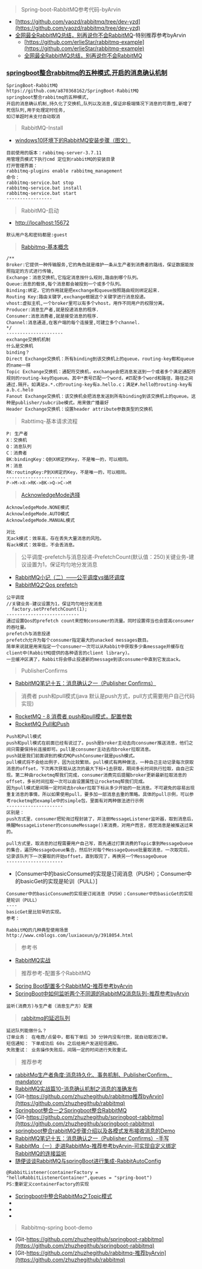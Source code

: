> Spring-boot-RabbitMQ参考代码-byArvin
- [https://github.com/yaozd/rabbitmq/tree/dev-yzd](https://github.com/yaozd/rabbitmq/tree/dev-yzd)
- [全网最全RabbitMQ总结，别再说你不会RabbitMQ](https://mp.weixin.qq.com/s?__biz=MzIxMzk3Mjg5MQ==&mid=2247484826&idx=1&sn=a464cf9fac2c21718e951e2c2f5efbe0)-特别推荐参考byArvin
    - [https://github.com/erlieStar/rabbitmq-example](https://github.com/erlieStar/rabbitmq-example)
    - [全网最全RabbitMQ总结，别再说你不会RabbitMQ](https://my.oschina.net/u/4447432/blog/3160824)

### [springboot整合rabbitmq的五种模式,开启的消息确认机制](https://github.com/a870368162/SpringBoot-RabbitMQ)
```
SpringBoot-RabbitMQ
https://github.com/a870368162/SpringBoot-RabbitMQ
springboot整合rabbitmq的五种模式,
开启的消息确认机制,持久化了交换机,队列以及消息,保证非极端情况下消息的可靠性,新增了死信队列,用于处理定时任务,
如订单超时未支付自动取消
```

>  RabbitMQ-Install
- [windows10环境下的RabbitMQ安装步骤（图文）](https://blog.csdn.net/weixin_39735923/article/details/79288578)
```
目前使用的版本：rabbitmq-server-3.7.11 
用管理员模式下执行cmd 定位到rabbitMQ的安装目录
打开管理界面：
rabbitmq-plugins enable rabbitmq_management
命令：
rabbitmq-service.bat stop  
rabbitmq-service.bat install  
rabbitmq-service.bat start 
-----------------
```

>  RabbitMQ-启动
- [http://localhost:15672](http://localhost:15672) 
```
默认用户名和密码都是:guest
```
> [Rabbitmq-基本概念](https://blog.csdn.net/qq_38455201/article/details/80308771)
```
/**
Broker:它提供一种传输服务,它的角色就是维护一条从生产者到消费者的路线，保证数据能按照指定的方式进行传输, 
Exchange：消息交换机,它指定消息按什么规则,路由到哪个队列。 
Queue:消息的载体,每个消息都会被投到一个或多个队列。 
Binding:绑定，它的作用就是把exchange和queue按照路由规则绑定起来. 
Routing Key:路由关键字,exchange根据这个关键字进行消息投递。 
vhost:虚拟主机,一个broker里可以有多个vhost，用作不同用户的权限分离。 
Producer:消息生产者,就是投递消息的程序. 
Consumer:消息消费者,就是接受消息的程序. 
Channel:消息通道,在客户端的每个连接里,可建立多个channel.
*/
--------------------- 
exchange交换机机制
什么是交换机
binding？
Direct Exchange交换机：所有binding到该交换机上的queue，routing-key都和queue的name一样
Topic Exchange交换机：通配符交换机，exchange会把消息发送到一个或者多个满足通配符规则的routing-key的queue。其中*表号匹配一个word，#匹配多个word和路径，路径之间通过.隔开。如满足a.*.c的routing-key有a.hello.c；满足#.hello的routing-key有a.b.c.helo
Fanout Exchange交换机：该交换机会把消息发送到所有binding到该交换机上的queue。这种是publisher/subcribe模式。用来做广播最好
Header Exchange交换机：设置header attribute参数类型的交换机
```
> Rabttimq-基本请求流程
```
P: 生产者
X：交换机
Q：消息队列
C：消费者
BK:bindingKey：Q到X绑定的Key，不是唯一的，可以相同。
M：消息
RK:routingKey:P到X绑定的Key，不是唯一的，可以相同。
----------------------
P->M->X->RK->BK->Q->C->M
```
> [AcknowledgeMode选择](https://blog.csdn.net/weixin_38380858/article/details/84963944)
```
AcknowledgeMode.NONE模式
AcknowledgeMode.AUTO模式
AcknowledgeMode.MANUAL模式

对比
无ack模式：效率高，存在丢失大量消息的风险。
有ack模式：效率低，不会丢消息。
```
> 公平调度-prefetch与消息投递-PrefetchCount(默认值：250)关键业务-建议设置为1，保证均匀地分发消息
- [RabbitMQ小记（二）——公平调度vs循环调度](https://blog.csdn.net/qq_41599820/article/details/88077497)
- [RabbitMQ之Qos prefetch](https://www.jianshu.com/p/4d043d3045ca)
```
公平调度
//关键业务-建议设置为1，保证均匀地分发消息
  factory.setPrefetchCount(1);
---------------------------      
通过设置Qos的prefetch count来控制consumer的流量。同时设置得当也会提高consumer的吞吐量。
prefetch与消息投递
prefetch允许为每个consumer指定最大的unacked messages数目。
简单来说就是用来指定一个consumer一次可以从Rabbit中获取多少条message并缓存在client中(RabbitMQ提供的各种语言的client library)。
一旦缓冲区满了，Rabbit将会停止投递新的message到该consumer中直到它发出ack。
```

> PublisherConfirms
- [RabbitMQ笔记十五：消息确认之一（Publisher Confirms）](https://www.jianshu.com/p/0db95a3e972c)

> 消费者 push和pull模式(java 默认是push方式，pull方式需要用户自己代码实现)
- [RocketMQ - 8 消费者 push和pull模式，配置参数](https://blog.csdn.net/qq_32020035/article/details/82109547)
- [RocketMQ Pull和Push](https://blog.csdn.net/u014362882/article/details/80424527)
```
Push和Pull模式
push和pull模式在前面已经有说过了。push是broker主动去向consumer推送消息，他们之间只需要保持长连接即可。pull是consumer主动去向broker拉取消息。 
push就是我们前面讲到的模式MQPushConsumer就是push模式。 
pull模式将不会给出例子，因为比较繁琐。pull模式有两种做法，一种自己主动记录每次获取消息的offset，下次再次获取从这次的最大下标+1去获取，期间多长时间执行拉取，由自己实现。第二种由rocketmq帮我们完成，consumer消费完后提醒broker更新最新拉取消息的offset，多长时间拉取一次可以由设置属性让rocketmq帮我们完成。 
因为pull模式是间隔一定时间去broker拉取下标从多少开始的一批消息。不可避免的容易出现重复消息的事情，所以如果使用pull，要多加一部消息去重的策略。具体的pull示例，可以参考rocketmq的example中的simple包，里面有对两种做法进行示例
--------------------- 
区别是： 
push方式里，consumer把轮询过程封装了，并注册MessageListener监听器，取到消息后，唤醒MessageListener的consumeMessage()来消费，对用户而言，感觉消息是被推送过来的。

pull方式里，取消息的过程需要用户自己写，首先通过打算消费的Topic拿到MessageQueue的集合，遍历MessageQueue集合，然后针对每个MessageQueue批量取消息，一次取完后，记录该队列下一次要取的开始offset，直到取完了，再换另一个MessageQueue
--------------------- 
```
- [Consumer中的basicConsume的实现是订阅消息（PUSH）；Consumer中的basicGet的实现是轮训（PULL）]
```
Consumer中的basicConsume的实现是订阅消息（PUSH）；Consumer中的basicGet的实现是轮训（PULL）
----
basicGet是比较早的实现。
参考：

RabbitMQ的几种典型使用场景
http://www.cnblogs.com/luxiaoxun/p/3918054.html
```

> 参考书
- [RabbitMQ实战](https://book.douban.com/subject/26649178/?from=tag)

> 推荐参考-配置多个RabbitMQ
- [Spring Boot配置多个RabbitMQ-推荐参考byArvin](https://blog.csdn.net/qq_37608766/article/details/80912370)
- [SpringBoot中如何监听两个不同源的RabbitMQ消息队列-推荐参考byArvin](https://blog.csdn.net/u012129558/article/details/79495298)
```
监听(消费方)与生产者（消息生产方）配置
```
> [rabbitmq的延迟队列](https://blog.csdn.net/u012129558/article/details/85330768)
```
延迟队列能做什么？
订单业务： 在电商/点餐中，都有下单后 30 分钟内没有付款，就自动取消订单。
短信通知： 下单成功后 60s 之后给用户发送短信通知。
失败重试： 业务操作失败后，间隔一定的时间进行失败重试。
```

> 推荐参考
- [rabbitMq生产者角度:消息持久化、事务机制、PublisherConfirm、mandatory](https://blog.csdn.net/u014045580/article/details/70311746)
- [RabbitMQ实战篇10-消息确认机制之消息的准确发布](https://blog.csdn.net/zhuzhezhuzhe1/article/details/80706167)
- [Git-https://github.com/zhuzhegithub/rabbitmq推荐byArvin](https://github.com/zhuzhegithub/rabbitmq)
- [Springboot整合一之Springboot整合RabbitMQ](https://blog.csdn.net/zhuzhezhuzhe1/article/details/80454956)
- [Git-https://github.com/zhuzhegithub/springboot-rabbitmq](https://github.com/zhuzhegithub/springboot-rabbitmq)
- [springboot整合rabbitMQ步骤介绍以及各模式发布接收消息的Demo](https://blog.csdn.net/u011059021/article/details/79827793)
- [RabbitMQ笔记十五：消息确认之一（Publisher Confirms）-手写]()
- [RabbitMq（一）走进RabbitMq-推荐参考byArvin-可实现自定义绑定RabbitMQ的连接监听](https://www.jianshu.com/p/a5f7fce67803)
- [随便谈谈RabbitMQ与springBoot进行集成-RabbitAutoConfig](https://blog.csdn.net/roykingw/article/details/78404956)
```
@RabbitListener(containerFactory = "helloRabbitListenerContainer",queues = "spring-boot")
PS:重新定义containerFactory的实现
```
- [Springboot中整合RabbitMq之Topic模式](https://blog.csdn.net/zhaodj5660/article/details/79895562)
- []()
- []()
- []()

> Rabbitmq-spring boot-demo
- [Git-https://github.com/zhuzhegithub/springboot-rabbitmq](https://github.com/zhuzhegithub/springboot-rabbitmq)
- [Git-https://github.com/zhuzhegithub/rabbitmq-推荐byArvin](https://github.com/zhuzhegithub/rabbitmq)